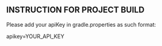 ## INSTRUCTION FOR PROJECT BUILD

Please add your apiKey in gradle.properties as such format:

apikey=YOUR_API_KEY